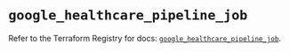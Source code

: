 # `google_healthcare_pipeline_job`

Refer to the Terraform Registry for docs: [`google_healthcare_pipeline_job`](https://registry.terraform.io/providers/hashicorp/google/6.36.0/docs/resources/healthcare_pipeline_job).
